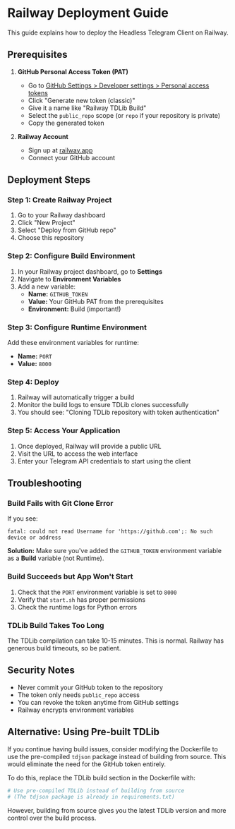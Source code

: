 # Railway Deployment Guide

This guide explains how to deploy the Headless Telegram Client on Railway.

## Prerequisites

1. **GitHub Personal Access Token (PAT)**
   - Go to [GitHub Settings > Developer settings > Personal access tokens](https://github.com/settings/tokens)
   - Click "Generate new token (classic)"
   - Give it a name like "Railway TDLib Build"
   - Select the `public_repo` scope (or `repo` if your repository is private)
   - Copy the generated token

2. **Railway Account**
   - Sign up at [railway.app](https://railway.app)
   - Connect your GitHub account

## Deployment Steps

### Step 1: Create Railway Project

1. Go to your Railway dashboard
2. Click "New Project"
3. Select "Deploy from GitHub repo"
4. Choose this repository

### Step 2: Configure Build Environment

1. In your Railway project dashboard, go to **Settings**
2. Navigate to **Environment Variables**
3. Add a new variable:
   - **Name:** `GITHUB_TOKEN`
   - **Value:** Your GitHub PAT from the prerequisites
   - **Environment:** Build (important!)

### Step 3: Configure Runtime Environment

Add these environment variables for runtime:

- **Name:** `PORT`
- **Value:** `8000`

### Step 4: Deploy

1. Railway will automatically trigger a build
2. Monitor the build logs to ensure TDLib clones successfully
3. You should see: "Cloning TDLib repository with token authentication"

### Step 5: Access Your Application

1. Once deployed, Railway will provide a public URL
2. Visit the URL to access the web interface
3. Enter your Telegram API credentials to start using the client

## Troubleshooting

### Build Fails with Git Clone Error

If you see:
```
fatal: could not read Username for 'https://github.com';: No such device or address
```

**Solution:** Make sure you've added the `GITHUB_TOKEN` environment variable as a **Build** variable (not Runtime).

### Build Succeeds but App Won't Start

1. Check that the `PORT` environment variable is set to `8000`
2. Verify that `start.sh` has proper permissions
3. Check the runtime logs for Python errors

### TDLib Build Takes Too Long

The TDLib compilation can take 10-15 minutes. This is normal. Railway has generous build timeouts, so be patient.

## Security Notes

- Never commit your GitHub token to the repository
- The token only needs `public_repo` access
- You can revoke the token anytime from GitHub settings
- Railway encrypts environment variables

## Alternative: Using Pre-built TDLib

If you continue having build issues, consider modifying the Dockerfile to use the pre-compiled `tdjson` package instead of building from source. This would eliminate the need for the GitHub token entirely.

To do this, replace the TDLib build section in the Dockerfile with:
```dockerfile
# Use pre-compiled TDLib instead of building from source
# (The tdjson package is already in requirements.txt)
```

However, building from source gives you the latest TDLib version and more control over the build process.
